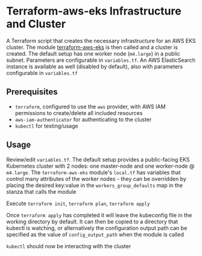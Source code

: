 # Terraform-aws-eks Infrastructure and Cluster
A Terraform script that creates the necessary infrastructure for an AWS EKS cluster. The module [terraform-aws-eks](terraform-aws-modules/eks/aws) is then called and a cluster is created. The default setup has one worker node (`m4.large`) in a public subnet. Parameters are configurable in `variables.tf`. An AWS ElasticSearch instance is available as well (disabled by default), also with parameters configurable in `variables.tf`

## Prerequisites
* `terraform`, configured to use the `aws` provider, with AWS IAM permissions to create/delete all included resources
* `aws-iam-authenticator` for authenticating to the cluster
* `kubectl` for testing/usage

## Usage
Review/edit `variables.tf`. The default setup provides a public-facing EKS Kubernetes cluster with 2 nodes: one master-node and one worker-node @ `m4.large`. The `terraform-aws-eks` module's `local.tf` has variables that control many attributes of the worker nodes - they can be overridden by placing the desired key:value in the `workers_group_defaults` map in the stanza that calls the module  

Execute `terraform init`, `terraform plan`, `terraform apply`

Once `terraform apply` has completed it will leave the kubeconfig file in the working directory by default. It can then be copied to a directory that kubectl is watching, or alternatively the configuration output path can be specified as the value of `config_output_path` when the module is called

`kubectl` should now be interacting with the cluster
